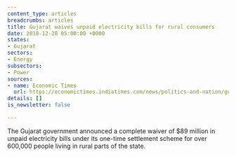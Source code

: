 ```yaml
---
content_type: articles
breadcrumbs: articles
title: Gujarat waives unpaid electricity bills for rural consumers
date: 2018-12-28 05:00:00 +0000
states:
- Gujarat
sectors:
- Energy
subsectors:
- Power
sources:
- name: Economic Times
  url: https://economictimes.indiatimes.com/news/politics-and-nation/gujarat-government-waives-rs-625-crore-energy-bill-dues-of-rural-users/articleshow/67149423.cms
details: []
is_newsletter: false

---
```

The Gujarat government announced a complete waiver of $89 million in unpaid electricity bills under its one-time settlement scheme for over 600,000 people living in rural parts of the state. 
